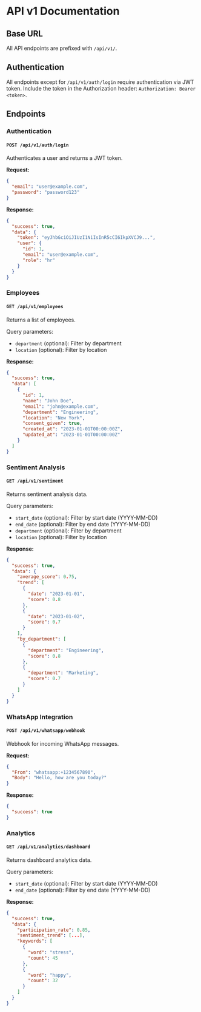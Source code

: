 # API v1 Documentation

## Base URL

All API endpoints are prefixed with `/api/v1/`.

## Authentication

All endpoints except for `/api/v1/auth/login` require authentication via JWT token.
Include the token in the Authorization header: `Authorization: Bearer <token>`.

## Endpoints

### Authentication

#### `POST /api/v1/auth/login`

Authenticates a user and returns a JWT token.

**Request:**
```json
{
  "email": "user@example.com",
  "password": "password123"
}
```

**Response:**
```json
{
  "success": true,
  "data": {
    "token": "eyJhbGciOiJIUzI1NiIsInR5cCI6IkpXVCJ9...",
    "user": {
      "id": 1,
      "email": "user@example.com",
      "role": "hr"
    }
  }
}
```

### Employees

#### `GET /api/v1/employees`

Returns a list of employees.

Query parameters:
- `department` (optional): Filter by department
- `location` (optional): Filter by location

**Response:**
```json
{
  "success": true,
  "data": [
    {
      "id": 1,
      "name": "John Doe",
      "email": "john@example.com",
      "department": "Engineering",
      "location": "New York",
      "consent_given": true,
      "created_at": "2023-01-01T00:00:00Z",
      "updated_at": "2023-01-01T00:00:00Z"
    }
  ]
}
```

### Sentiment Analysis

#### `GET /api/v1/sentiment`

Returns sentiment analysis data.

Query parameters:
- `start_date` (optional): Filter by start date (YYYY-MM-DD)
- `end_date` (optional): Filter by end date (YYYY-MM-DD)
- `department` (optional): Filter by department
- `location` (optional): Filter by location

**Response:**
```json
{
  "success": true,
  "data": {
    "average_score": 0.75,
    "trend": [
      {
        "date": "2023-01-01",
        "score": 0.8
      },
      {
        "date": "2023-01-02",
        "score": 0.7
      }
    ],
    "by_department": [
      {
        "department": "Engineering",
        "score": 0.8
      },
      {
        "department": "Marketing",
        "score": 0.7
      }
    ]
  }
}
```

### WhatsApp Integration

#### `POST /api/v1/whatsapp/webhook`

Webhook for incoming WhatsApp messages.

**Request:**
```json
{
  "From": "whatsapp:+1234567890",
  "Body": "Hello, how are you today?"
}
```

**Response:**
```json
{
  "success": true
}
```

### Analytics

#### `GET /api/v1/analytics/dashboard`

Returns dashboard analytics data.

Query parameters:
- `start_date` (optional): Filter by start date (YYYY-MM-DD)
- `end_date` (optional): Filter by end date (YYYY-MM-DD)

**Response:**
```json
{
  "success": true,
  "data": {
    "participation_rate": 0.85,
    "sentiment_trend": [...],
    "keywords": [
      {
        "word": "stress",
        "count": 45
      },
      {
        "word": "happy",
        "count": 32
      }
    ]
  }
}
``` 